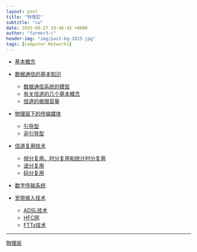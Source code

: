 ```yaml
---
layout: post
title: "物理层"
subtitle: "cw"
date: 2025-08-27 19:46:42 +0800
author: "farmer3-c"
header-img: "img/post-bg-2015.jpg"
tags: [Computer Networks]
---
```

  
 
* [基本概念]()  
* [数据通信的基本知识]()  
    * [数据通信系统的模型]()  
    * [有关信道的几个基本概念]()  
    * [信道的极限容量]()  
     

* [物理层下的传输媒体]()  
    * [引导型]()  
    * [非引导型]()  

* [信道复用技术]()  
    * [频分复用、时分复用和统计时分复用]()
    * [波分复用]()  
    * [码分复用]()  

* [数字传输系统]()  
* [宽带接入技术]()  
    * [ADSL技术]()
    * [HFC网]()
    * [FTTx技术]()

  

---
[物理层](/pdf/02-物理层（全）.pdf)